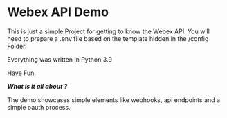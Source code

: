 # Webex API Demo

This is just a simple Project for getting to know the Webex API. You will need to prepare a .env file based on the template hidden in the /config Folder.

Everything was written in Python 3.9
 

Have Fun.

***What is it all about ?***

The demo showcases simple elements like webhooks, api endpoints and a simple oauth process.

